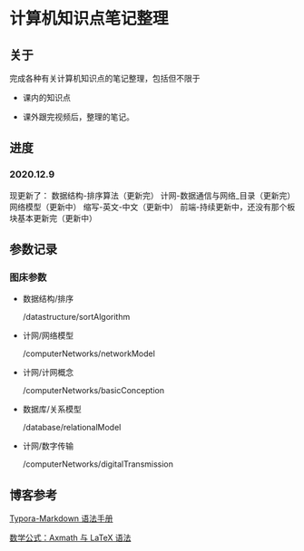 # 计算机知识点笔记整理

## 关于

完成各种有关计算机知识点的笔记整理，包括但不限于

- 课内的知识点

- 课外跟完视频后，整理的笔记。

## 进度

### 2020.12.9

现更新了：
数据结构-排序算法（更新完）
计网-数据通信与网络_目录（更新完）
     网络模型（更新中）
     缩写-英文-中文（更新中）
前端-持续更新中，还没有那个板块基本更新完（更新中）

## 参数记录

### 图床参数

- 数据结构/排序

  /datastructure/sortAlgorithm

- 计网/网络模型

  /computerNetworks/networkModel

- 计网/计网概念

  /computerNetworks/basicConception

- 数据库/关系模型

  /database/relationalModel

- 计网/数字传输

  /computerNetworks/digitalTransmission

## 博客参考

[Typora-Markdown 语法手册](https://www.jianshu.com/p/8522255344ac)

[数学公式：Axmath 与 LaTeX 语法](https://www.jianshu.com/p/2be11057dc5c)



